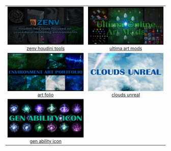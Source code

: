 
<center>
<table>

<tr>
<td align="center"><a href="https://github.com/CorvaeOboro/zenv"><img src="IMAGES/zenv_header.jpg" width="450"><br> zenv houdini tools</a></td>
<td align="center"><a href="https://github.com/CorvaeOboro/ultima_online_mods"><img src="IMAGES/ultima_online_mods_header.jpg" width="450"><br>ultima art mods</a></td>
</tr>

<tr>
<td align="center"><a href="https://corvaeoboro.github.io/"><img src="IMAGES/art_folio_header.jpg" width="450"><br> art folio </a></td>
<td align="center"><a href="https://github.com/CorvaeOboro/clouds_unreal"><img src="IMAGES/clouds_header.jpg" width="450"><br>clouds unreal</a></td>
</tr>

<tr>
<td align="center"><a href="https://github.com/CorvaeOboro/gen_ability_icon"><img src="IMAGES/gen_ability_icon_header.jpg" width="450"><br> gen ability icon </a></td>
<td align="center"></td>
</tr>

</table>